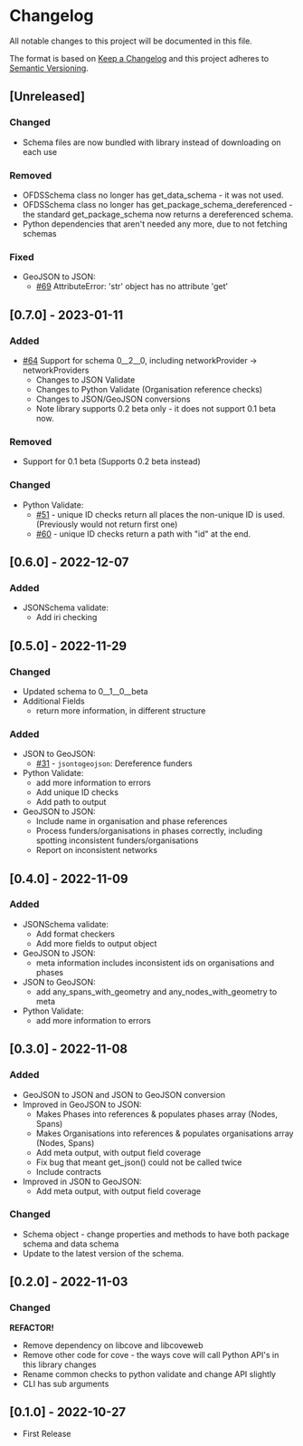 # Changelog

All notable changes to this project will be documented in this file.

The format is based on [Keep a Changelog](http://keepachangelog.com/en/1.0.0/)
and this project adheres to [Semantic Versioning](http://semver.org/spec/v2.0.0.html).

## [Unreleased]

### Changed

- Schema files are now bundled with library instead of downloading on each use

### Removed

- OFDSSchema class no longer has get_data_schema - it was not used.
- OFDSSchema class no longer has get_package_schema_dereferenced - the standard get_package_schema now returns a dereferenced schema.
- Python dependencies that aren't needed any more, due to not fetching schemas

### Fixed

- GeoJSON to JSON:
  - [#69](https://github.com/Open-Telecoms-Data/lib-cove-ofds/issues/69) AttributeError: 'str' object has no attribute 'get'


## [0.7.0] - 2023-01-11

### Added

- [#64](https://github.com/Open-Telecoms-Data/lib-cove-ofds/issues/64) Support for schema 0__2__0, including networkProvider -> networkProviders
  - Changes to JSON Validate
  - Changes to Python Validate (Organisation reference checks)
  - Changes to JSON/GeoJSON conversions
  - Note library supports 0.2 beta only - it does not support 0.1 beta now.

### Removed

- Support for 0.1 beta (Supports 0.2 beta instead)

### Changed

- Python Validate:
  - [#51](https://github.com/Open-Telecoms-Data/lib-cove-ofds/issues/51) - unique ID checks return all places the non-unique ID is used. (Previously would not return first one)
  - [#60](https://github.com/Open-Telecoms-Data/lib-cove-ofds/issues/60) - unique ID checks return a path with "id" at the end.

## [0.6.0] - 2022-12-07

### Added

- JSONSchema validate:
  - Add iri checking


## [0.5.0] - 2022-11-29

### Changed

- Updated schema to 0__1__0__beta
- Additional Fields 
  - return more information, in different structure 

### Added

- JSON to GeoJSON:
  - [#31](https://github.com/Open-Telecoms-Data/lib-cove-ofds/pull/31) - `jsontogeojson`: Dereference funders
- Python Validate:
  - add more information to errors
  - Add unique ID checks
  - Add path to output
- GeoJSON to JSON:
  - Include name in organisation and phase references
  - Process funders/organisations in phases correctly, including spotting inconsistent funders/organisations
  - Report on inconsistent networks

## [0.4.0] - 2022-11-09

### Added

- JSONSchema validate:
  - Add format checkers
  - Add more fields to output object
- GeoJSON to JSON:
  - meta information includes inconsistent ids on organisations and phases
- JSON to GeoJSON:
  - add any_spans_with_geometry and any_nodes_with_geometry to meta
- Python Validate:
  - add more information to errors

## [0.3.0] - 2022-11-08

### Added

- GeoJSON to JSON and JSON to GeoJSON conversion
- Improved in GeoJSON to JSON:
    - Makes Phases into references & populates phases array (Nodes, Spans)
    - Makes Organisations into references & populates organisations array (Nodes, Spans)
    - Add meta output, with output field coverage
    - Fix bug that meant get_json() could not be called twice
    - Include contracts
- Improved in JSON to GeoJSON:
    - Add meta output, with output field coverage

### Changed

- Schema object - change properties and methods to have both package schema and data schema
- Update to the latest version of the schema.

## [0.2.0] - 2022-11-03

### Changed

**REFACTOR!**

- Remove dependency on libcove and libcoveweb
- Remove other code for cove - the ways cove will call Python API's in this library changes
- Rename common checks to python validate and change API slightly
- CLI has sub arguments 


## [0.1.0] - 2022-10-27

- First Release
